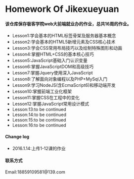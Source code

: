 # Homework Of Jikexueyuan
<h4>
该仓库保存极客学院web大前端就业办的作业，总共16周的作业。
</h4>

<ul>
  <li>Lesson1:学会基本的HTML标签骨架及服务器基本概念</li>
  <li>Lesson2:学会基本的HTML5新增元素及CSS核心技术</li>
  <li>Lesson3:学会CSS常用布局技巧以及绘制特殊图形和动画</li>
  <li>Lesson4:掌握HTML+CSS的基本核心技巧</li>
  <li>Lesson5:JavaScript基础入门认识变量</li>
  <li>Lesson6:掌握JavaScriptDOM和高级技巧</li>
  <li>Lesson7:掌握Jquery使用深入JavaScript</li>
  <li>Lesson8:了解面向对象编程以及PHP+MySql入门</li>
  <li>Lesson9:学习NodeJS(含EcmaScript6)和移动端开发</li>
  <li>Lesson10:掌握前端工业化框架</li>
  <li>Lesson11:掌握CSS在工程中的变化</li>
  <li>Lesson12:掌握JavaScript常用设计模式</li>
  <li>Lesson:13:to be continued</li>
  <li>Lesson:14:to be continued</li>
  <li>Lesson:15:to be continued</li>
  <li>Lesson:16:to be continued</li>
</ul>
<h4>Change log</h4>
<ul>
  <li>2016.1.14:上传1-12课的作业</li>
</ul>
<h4>联系方式</h4>
<p> Email:18859109581@139.com </P>
